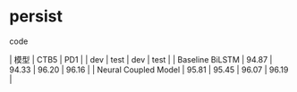 # persist
code


|         模型         |       CTB5     |      PD1     |
|                        dev  |  test  |  dev |  test  |
|   Baseline BiLSTM    | 94.87 | 94.33 | 96.20 | 96.16 |
| Neural Coupled Model | 95.81 | 95.45 | 96.07 | 96.19 |
